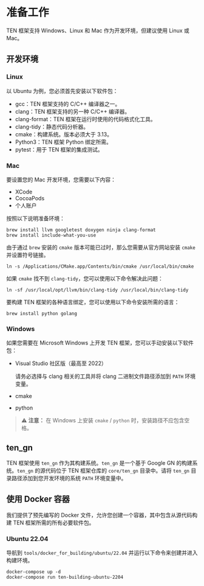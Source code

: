# 准备工作

TEN 框架支持 Windows、Linux 和 Mac 作为开发环境，但建议使用 Linux 或 Mac。

## 开发环境

### Linux

以 Ubuntu 为例，您必须首先安装以下软件包：

* gcc：TEN 框架支持的 C/C++ 编译器之一。
* clang：TEN 框架支持的另一种 C/C++ 编译器。
* clang-format：TEN 框架在运行时使用的代码格式化工具。
* clang-tidy：静态代码分析器。
* cmake：构建系统。版本必须大于 3.13。
* Python3：TEN 框架 Python 绑定所需。
* pytest：用于 TEN 框架的集成测试。

### Mac

要设置您的 Mac 开发环境，您需要以下内容：

* XCode
* CocoaPods
* 个人账户

按照以下说明准备环境：

```shell
brew install llvm googletest doxygen ninja clang-format
brew install include-what-you-use
```

由于通过 `brew` 安装的 `cmake` 版本可能已过时，那么您需要从官方网站安装 `cmake` 并设置符号链接。

```shell
ln -s /Applications/CMake.app/Contents/bin/cmake /usr/local/bin/cmake
```

如果 `cmake` 找不到 `clang-tidy`，您可以使用以下命令解决此问题：

```shell
ln -sf /usr/local/opt/llvm/bin/clang-tidy /usr/local/bin/clang-tidy
```

要构建 TEN 框架的各种语言绑定，您可以使用以下命令安装所需的语言：

```shell
brew install python golang
```

### Windows

如果您需要在 Microsoft Windows 上开发 TEN 框架，您可以手动安装以下软件包：

* Visual Studio 社区版（最高至 2022）

  请务必选择与 clang 相关的工具并将 clang 二进制文件路径添加到 `PATH` 环境变量。
* cmake
* python

> ⚠️ **注意：**
> 在 Windows 上安装 `cmake` / `python` 时，安装路径不应包含空格。

## ten_gn

TEN 框架使用 `ten_gn` 作为其构建系统。`ten_gn` 是一个基于 Google GN 的构建系统。`ten_gn` 的源代码位于 TEN 框架仓库的 `core/ten_gn` 目录中。请将 `ten_gn` 目录路径添加到您开发环境的系统 `PATH` 环境变量中。

## 使用 Docker 容器

我们提供了预先编写的 Docker 文件，允许您创建一个容器，其中包含从源代码构建 TEN 框架所需的所有必要软件包。

### Ubuntu 22.04

导航到 `tools/docker_for_building/ubuntu/22.04` 并运行以下命令来创建并进入构建环境。

```shell
docker-compose up -d
docker-compose run ten-building-ubuntu-2204
```
